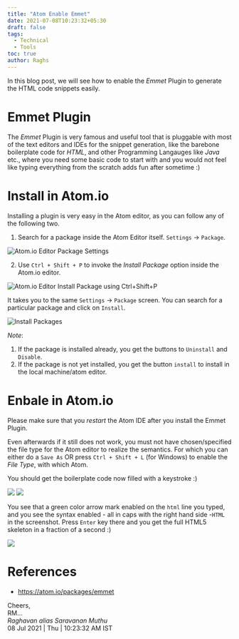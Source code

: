 ```yaml
---
title: "Atom Enable Emmet"
date: 2021-07-08T10:23:32+05:30
draft: false
tags:
  - Technical
  - Tools
toc: true
author: Raghs
---
```


In this blog post, we will see how to enable the *Emmet* Plugin to generate the HTML code snippets easily. 

<!--more-->

# Emmet Plugin 

The *Emmet* Plugin is very famous and useful tool that is pluggable with most of the text editors and IDEs for the snippet generation, like the barebone boilerplate code for *HTML*, and other Programming Langauges like *Java* etc., where you need 
some basic code to start with and you would not feel like typing everything from the scratch adds fun after sometime :) 

# Install in Atom.io 

Installing a plugin is very easy in the Atom editor, as you can follow any of the following two.

1. Search for a package inside the Atom Editor itself. `Settings` &rarr; `Package`. 
   
  <img src="https://raghsonline.com/tools/atom/atom.io-package-settings.JPG" alt="Atom.io Editor Package Settings"/>

2. Use `Ctrl + Shift + P` to invoke the *Install Package* option inside the Atom.io editor. 

  <img src="https://raghsonline.com/tools/atom/atom.io-ctrl_shift_p-search-pkg.JPG" alt="Atom.io Editor Install Package using Ctrl+Shift+P"/>

   It takes you to the same `Settings` &rarr; `Package` screen. You can search for a particular package and click on `Install`. 
 
<img src="https://raghsonline.com/tools/atom/atom.io-Install-Pacakges.JPG" alt="Install Packages" />

*Note*: 

1. If the package is installed already, you get the buttons to `Uninstall` and `Disable`. 
2. If the package is not yet installed, you get the button `install` to install in the local machine/atom editor.

# Enbale in Atom.io 

Please make sure that you *restart* the Atom IDE after you install the Emmet Plugin. 

Even afterwards if it still does not work, you must not have chosen/specified the file type for the Atom editor to realize the semantics. For which you can either do a `Save As` OR press `Ctrl + Shift + L` (for Windows) to enable the *File Type*, with which Atom.

 You should get the boilerplate code now filled with a keystroke :) 

 <img src="http://raghsonline.com/tools/atom/atom.io-ctrl_shift_L-select type.JPG" />

 <img src="http://raghsonline.com/tools/atom/atom.io-html-package-enabled.JPG" />

 You see that a green color arrow mark enabled on the `html` line you typed, and you see the syntax enabled - all in caps with the right hand side -`HTML` in the screenshot. Press `Enter` key there and you get the full HTML5 skeleton in a fraction of a second :) 

 <img src="http://raghsonline.com/atom.io-html-file-boilerplate-generated.JPG/">

# References 

* https://atom.io/packages/emmet

Cheers,\
RM...\
_Raghavan alias Saravanan Muthu_\
08 Jul 2021 | Thu | 10:23:32 AM IST
